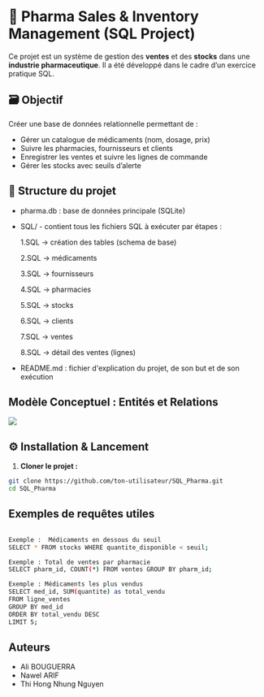 # 💊 Pharma Sales & Inventory Management (SQL Project)

Ce projet est un système de gestion des **ventes** et des **stocks** dans une **industrie pharmaceutique**. Il a été développé dans le cadre d’un exercice pratique SQL.

## 🗃️ Objectif

Créer une base de données relationnelle permettant de :
- Gérer un catalogue de médicaments (nom, dosage, prix)
- Suivre les pharmacies, fournisseurs et clients
- Enregistrer les ventes et suivre les lignes de commande
- Gérer les stocks avec seuils d’alerte

## 📁 Structure du projet

- pharma.db : base de données principale (SQLite)

- SQL/ - contient tous les fichiers SQL à exécuter par étapes :

  1.SQL → création des tables (schema de base)

  2.SQL → médicaments

  3.SQL → fournisseurs

  4.SQL → pharmacies

  5.SQL → stocks
  
  6.SQL → clients

  7.SQL → ventes

  8.SQL → détail des ventes (lignes)

- README.md : fichier d'explication du projet, de son but et de son exécution

## Modèle Conceptuel : Entités et Relations

![](D-E-R)



## ⚙️ Installation & Lancement

1. **Cloner le projet :**

```bash
git clone https://github.com/ton-utilisateur/SQL_Pharma.git
cd SQL_Pharma
```


## Exemples de requêtes utiles

```bash

Exemple :  Médicaments en dessous du seuil
SELECT * FROM stocks WHERE quantite_disponible < seuil;

Exemple : Total de ventes par pharmacie
SELECT pharm_id, COUNT(*) FROM ventes GROUP BY pharm_id;

Exemple : Médicaments les plus vendus
SELECT med_id, SUM(quantite) as total_vendu
FROM ligne_ventes
GROUP BY med_id
ORDER BY total_vendu DESC
LIMIT 5;

```

## Auteurs

- Ali BOUGUERRA
- Nawel ARIF
- Thi Hong Nhung Nguyen 








